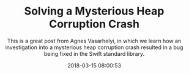 ---
title: "Solving a Mysterious Heap Corruption Crash "
subtitle: "This is a great post from Agnes Vasarhelyi, in which we learn how an investigation into a mysterious heap corruption crash resulted in a bug being fixed in the Swift standard library."
tags: ["memory","crash"]
link: "https://topologyeyewear.github.io/engineering-blog/2018/03/07/heap_corruption/"
date: "2018-03-15 08:00:53"
---